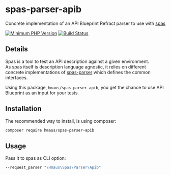 # spas-parser-apib
Concrete implementation of an API Blueprint Refract parser to use with [spas](https://github.com/hendrikmaus/spas)

[![Minimum PHP Version](https://img.shields.io/badge/php-%3E%3D%205.6-8892BF.svg)](https://php.net/)
[![Build Status](https://travis-ci.org/hendrikmaus/spas-parser-apib.svg?branch=master)](https://travis-ci.org/hendrikmaus/spas-parser-apib)

## Details
Spas is a tool to test an API description against a given environment.  
As spas itself is description language agnostic, it relies on different concrete implementations
of [spas-parser](https://github.com/hendrikmaus/spas-parser) which defines the common interfaces.

Using this package, `hmaus/spas-parser-apib`, you get the chance to use API Blueprint as an input
for your tests.

## Installation
The recommended way to install, is using composer:

```bash
composer require hmaus/spas-parser-apib
```

## Usage
Pass it to spas as CLI option:

```bash
--request_parser "\Hmaus\Spas\Parser\Apib"
```
